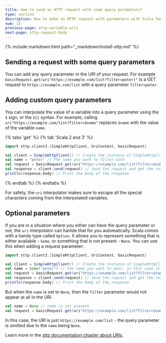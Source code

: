 ```yaml
---
title: How to send an HTTP request with some query parameters?
type: section
description: How to make an HTTP request with parameters with Scala Toolkit.
num: 15
previous-page: sttp-variable-urls
next-page: sttp-request-body
---
```


{% include markdown.html path="_markdown/install-sttp.md" %}

## Sending a request with some query parameters
You can add any query parameter in the URI of your request. For example `basicRequest.get(uri"https://example.com/list?filter=peter)"` is a GET request to `https://example.com/list` with a query parameter `filter=peter`.

## Adding custom query parameters
You can interpolate the value of a variable into a query parameter using the `$` sign, or the `${}` syntax. 
For example, calling `uri"https://example.com/list?filter=$name"` replaces `$name` with the value of the variable `name`.

{% tabs 'get' %}
{% tab 'Scala 2 and 3' %}
```scala
import sttp.client3.{SimpleHttpClient, UriContext, basicRequest}

val client = SimpleHttpClient() // Create the instance of SimpleHttpClient
val name = "peter" // The name you want to filter with
val request = basicRequest.get(uri"https://example.com/list?filter=$name") // Define the GET request to https://example.com/list with a query parameter filter=peter
val response = client.send(request) // Send the request and get the response
println(response.body) // Print the body of the response
```
{% endtab %}
{% endtabs %}

For safety, the `uri` interpolator makes sure to escape all the special characters coming from the interpolated variables.

## Optional parameters
If you are in a situation where you either can have the query parameter or not, the `uri` interpolator can hanlde that for you automatically. 
Scala comes with a handy type called `Option`. It allows you to represent something that is either available - `Some`, or something that is not present - `None`. 
You can use this when adding a request parameter:
```scala
import sttp.client3.{SimpleHttpClient, UriContext, basicRequest}

val client = SimpleHttpClient() // Create the instance of SimpleHttpClient
val name = Some("peter") // the name you want to pass, in this case it is present and set to "peter"
val request = basicRequest.get(uri"https://example.com/list?filter=$name") // Define the GET request to https://example.com/list with a query parameter filter=peter
val response = client.send(request) // Send the request and get the response
println(response.body) // Print the body of the response
```
But when the `name` is set to `None`, then the `filter` parameter would not appear at all in the URI.
```scala
val name = None // name is not present
val request = basicRequest.get(uri"https://example.com/list?filter=$name") // Define the GET request to https://example.com/list, the "filter" query parameter is not set.
```
In this case, the URI is just `https://example.com/list` - the query parameter is omitted due to the `name` being `None`.

Learn more in the [sttp documentation chapter about URIs](https://sttp.softwaremill.com/en/latest/model/uri.html).
